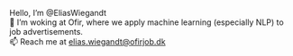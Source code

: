 Hello, I’m @EliasWiegandt  
🌱 I’m woking at Ofir, where we apply machine learning (especially NLP) to job advertisements.  
📫 Reach me at elias.wiegandt@ofirjob.dk

<!---
EliasWiegandt/EliasWiegandt is a ✨ special ✨ repository because its `README.md` (this file) appears on your GitHub profile.
You can click the Preview link to take a look at your changes.
--->

